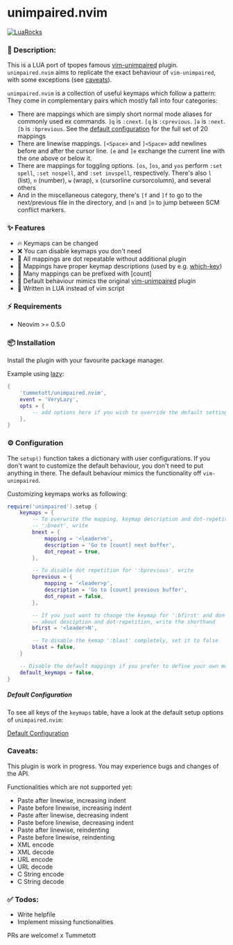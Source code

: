 # unimpaired.nvim

[![LuaRocks][luarocks-shield]][luarocks-url]

### :pencil: Description:

This is a LUA port of tpopes famous [vim-unimpaired](https://github.com/tpope/vim-unimpaired) plugin. `unimpaired.nvim` aims to replicate the exact behaviour of `vim-unimpaired`, with some exceptions (see [caveats](#caveats)).

`unimpaired.nvim` is a collection of useful keymaps which follow a pattern: They
come in complementary pairs which mostly fall into four categories:

- There are mappings which are simply short normal mode aliases for commonly used ex commands. `]q` is `:cnext`. `[q` is `:cprevious`. `]a` is `:next`. `[b` is `:bprevious`. See the [default configuration](#default-configuration) for the full set of 20 mappings
- There are linewise mappings. `[<Space>` and `]<Space>` add newlines before and after the cursor line. `[e` and `]e` exchange the current line with the one above or below it.
- There are mappings for toggling options. `[os`, `]os`, and `yos` perform `:set spell`, `:set nospell`, and `:set invspell`, respectively. There's also `l` (list), `n` (number), `w` (wrap), `x` (cursorline cursorcolumn), and several others
- And in the miscellaneous category, there's `[f` and `]f` to go to the next/previous file in the directory, and `[n` and `]n` to jump between SCM conflict markers.

### ✨ Features

- 🔥 Keymaps can be changed
- ❌ You can disable keymaps you don't need
- 🔁 All mappings are dot repeatable without additional plugin
- 📝 Mappings have proper keymap descriptions (used by e.g. [which-key](https://github.com/folke/which-key.nvim))
- 🔢 Many mappings can be prefixed with [count]
- 👯 Default behaviour mimics the original [vim-unimpaired](https://github.com/tpope/vim-unimpaired) plugin
- 💨 Written in LUA instead of vim script


### ⚡️ Requirements

- Neovim >= 0.5.0


### 📦 Installation

Install the plugin with your favourite package manager.

Example using [lazy](https://github.com/folke/lazy.nvim):

```lua
{
    'tummetott/unimpaired.nvim',
    event = 'VeryLazy',
    opts = {
        -- add options here if you wish to override the default settings
    },
}
```


### ⚙️  Configuration

The `setup()` function takes a dictionary with user configurations. If you don't
want to customize the default behaviour, you don't need to put anything in
there. The default behaviour mimics the functionality off `vim-unimpaired`.

Customizing keymaps works as following:

```lua
require('unimpaired').setup {
    keymaps = {
        -- To overwrite the mapping, keymap description and dot-repetition for
        -- ':bnext', write
        bnext = {
            mapping = '<leader>n',
            description = 'Go to [count] next buffer',
            dot_repeat = true,
        },

        -- To disable dot repetition for ':bprevious', write
        bprevious = {
            mapping = '<leader>p',
            description = 'Go to [count] previous buffer',
            dot_repeat = false,
        },

        -- If you just want to change the keymap for ':bfirst' and don't care
        -- about desciption and dot-repetition, write the shorthand
        bfirst = '<leader>N',

        -- To disable the kemap ':blast' completely, set it to false
        blast = false,
    }

    -- Disable the default mappings if you prefer to define your own mappings
    default_keymaps = false,
}
```

##### Default Configuration
To see all keys of the `keymaps` table, have a look at the default setup options of `unimpaired.nvim`:

[Default Configuration](https://github.com/tummetott/unimpaired.nvim/blob/8e504ba95dd10a687f4e4dacd5e19db221b88534/lua/unimpaired/config.lua)

### Caveats:

This plugin is work in progress. You may experience bugs and changes of the API.

Functionalities which are not supported yet:

- Paste after linewise, increasing indent
- Paste before linewise, increasing indent
- Paste after linewise, decreasing indent
- Paste before linewise, decreasing indent
- Paste after linewise, reindenting
- Paste before linewise, reindenting
- XML encode
- XML decode
- URL encode
- URL decode
- C String encode
- C String decode

### ✅ Todos:

- Write helpfile
- Implement missing functionalities

PRs are welcome!
x Tummetott

<!-- MARKDOWN LINKS & IMAGES -->
[neovim-shield]: https://img.shields.io/badge/NeoVim-%2357A143.svg?&style=for-the-badge&logo=neovim&logoColor=white
[neovim-url]: https://neovim.io/
[lua-shield]: https://img.shields.io/badge/lua-%232C2D72.svg?style=for-the-badge&logo=lua&logoColor=white
[lua-url]: https://www.lua.org/
[luarocks-shield]: https://img.shields.io/luarocks/v/tummetott/unimpaired.nvim?logo=lua&color=purple
[luarocks-url]: https://luarocks.org/modules/tummetott/unimpaired.nvim
